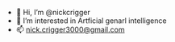 - 👋 Hi, I’m @nickcrigger
- 👀 I’m interested in Artficial genarl intelligence
- 📫 nick.crigger3000@gmail.com

<!---
nickcrigger/nickcrigger is a ✨ special ✨ repository because its `README.md` (this file) appears on your GitHub profile.
You can click the Preview link to take a look at your changes.
--->
